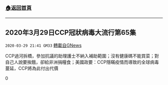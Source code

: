 ###  [:house:返回首頁](https://github.com/ourhimalayas/txt)
---

## 2020年3月29日CCP冠狀病毒大流行第65集
`2020-03-29 21:41 GM33` [轉載自GNews](https://gnews.org/zh-hant/156684/)

CCP過河拆橋，參加抗議的助理護士不納入補助範圍；沒有健康碼不能買菜；對自己人說要挨餓，卻給非洲捐糧食；美國政要：CCP隱瞞疫情而導致的全球病毒蔓延，CCP將為此付出代價

0
